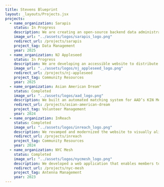 ```yaml
---
title: Stevens Blueprint
layout: _layouts/Projects.jsx
projects:
  - name_organization: Sarapis
    status: In Progress
    description: We are creating an open-source backend data administration interface for efficiently managing HSDS datasets. Unlike existing legacy tools such as ORServices, this new application will utilize a modular, service-based architecture that supports seamless integration with contemporary HSDS-supporting tools.
    image_url: "../assets/logos/sarapis_logo.png"
    redirect_url: /projects/sarapis
    project_tag: Data Management
    year: 2025
  - name_organization: NJ Appleseed
    status: In Progress
    description: We are developing an accessible website to distribute NJ Appleseed’s comprehensive guide on handling medical debt. The site will provide downloadable legal resources, FAQs, and tools to help New Jersey residents navigate billing disputes, insurance appeals, and debt collection processes.
    image_url: "../assets/logos/nj_appleseed_logo.png"
    redirect_url: /projects/nj-appleseed
    project_tag: Community Resources
    year: 2025
  - name_organization: Asian American Dream"
    status: Completed
    image_url: "../assets/logos/aad_logo.png"
    description: We built an automated matching system for AAD’s KIN Mentorship Program, replacing a time-consuming manual process. Using the Gale-Shapley algorithm, our solution streamlines mentor-mentee pairing, reducing over 48 hours of manual work annually. We also developed a directory where participants can browse profiles, improving engagement and the overall mentorship experience.
    redirect_url: /projects/asian-american-dream
    project_tag: Volunteer Management
    year: 2024
  - name_organization: InReach
    status: Completed
    image_url: "../assets/logos/inreach_logo.png"
    description: We revamped and modernized the website to visually align with the free mobile app, creating a cohesive and streamlined user experience across platforms. Using a content management system (CMS), the website will feature reusable components and an intuitive interface where all team members can easily update and manage the website content.
    redirect_url: /projects/inreach
    project_tag: Community Resources
    year: 2024
  - name_organization: NYC Mesh
    status: Completed
    image_url: "../assets/logos/nycmesh_logo.png"
    description: We developed a web application that enables members to adjust antenna directions and frequencies to prevent service disruptions caused by overlapping sector lobes. By allowing real-time modifications, this tool ensures that new installations maintain consistent internet service across NYC, minimizing interference and optimizing service coverage.
    redirect_url: /projects/nyc-mesh
    project_tag: Antenna Management
    year: 2023
---
```

